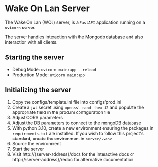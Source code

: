 # Wake On Lan Server

The Wake On Lan (WOL) server, is a `FastAPI` application running on a `uvicorn` server.

The server handles interaction with the Mongodb database and also interaction with all clients.

## Starting the server
- Debug Mode: `uvicorn main:app --reload`
- Production Mode: `uvicorn main:app`

## Initializing the server
1. Copy the configs/template.ini file into configs/prod.ini
2. Create a `jwt` secret using `openssl rand -hex 32` and populate the appropriate field in the prod.ini configuration file
3. Adjust CORS parameters
4. Adjust the DB parameters to connect to the mongoDB database
5. With python 3.10, create a new environment ensuring the packages in `requirements.txt` are installed.  If you wish to follow this project's standard, create the environment in `server/.venv`
6. Source the environment
7. Start the server
8. Visit http://{server-address}/docs for the interactive docs or http://{server-address}/redoc for alternative documentation 
